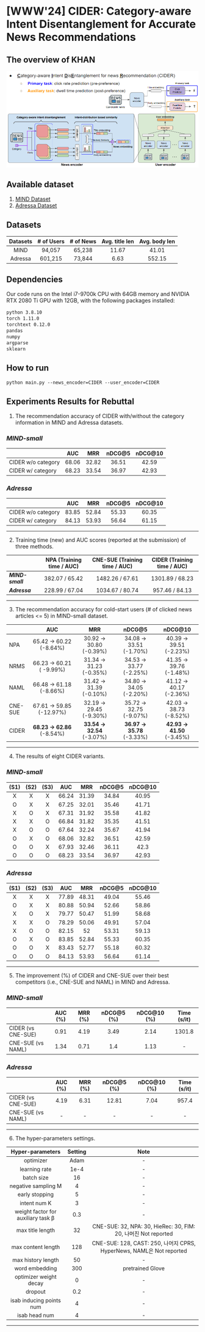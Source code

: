 # [WWW'24] CIDER: Category-aware Intent Disentanglement for Accurate News Recommendations

## The overview of KHAN
![The overview of KHAN](./assets/overview.PNG)

## Available dataset
1. [MIND Dataset](https://msnews.github.io/)
2. [Adressa Dataset](https://reclab.idi.ntnu.no/dataset/)

## Datasets
|Datasets|# of Users|# of News|Avg. title len|Avg. body len|
|:---:|:---:|:---:|:---:|:---:|
|MIND|94,057|65,238|11.67|41.01|
|Adressa|601,215|73,844|6.63|552.15|

## Dependencies
Our code runs on the Intel i7-9700k CPU with 64GB memory and NVIDIA RTX 2080 Ti GPU with 12GB, with the following packages installed:
```
python 3.8.10
torch 1.11.0
torchtext 0.12.0
pandas
numpy
argparse
sklearn
```
## How to run
```
python main.py --news_encoder=CIDER --user_encoder=CIDER
```

## Experiments Results for Rebuttal

 1. The recommendation accuracy of CIDER with/without the category information in MIND and Adressa datasets.

### *__MIND-small__*
|                      |  AUC  |  MRR  | nDCG@5 |  nDCG@10 |   
|----------------------|:-----:|:-----:|:------:|:--------:|
| CIDER   w/o category | 68.06 | 32.82 |  36.51 |   42.59  |
|  CIDER   w/ category | 68.23 | 33.54 |  36.97 | 42.93    |

### *__Adressa__*
|                    |   AUC  |  MRR  | nDCG@5 | nDCG@10 |
|--------------------|:------:|:-----:|:------:|:-------:|
| CIDER w/o category |  83.85 | 52.84 |  55.33 |  60.35  |
|  CIDER w/ category | 84.13  | 53.93 |  56.64 |  61.15  |

---


 2. Training time (new) and AUC scores (reported at the submission) of three methods.

|         | NPA (Training time / AUC) | CNE-SUE (Training time / AUC) | **CIDER** (Training time / AUC) |
|---------|:-------------------------:|:-----------------------------:|:---------------------------:|
| *__MIND-small__*  |       382.07 / 65.42      |        1482.26 / 67.61        |       1301.89 / 68.23       |
| *__Adressa__* |       228.99 / 67.04      |        1034.67 / 80.74        |        957.46 / 84.13       |


---


3. The recommendation accuracy for cold-start users (# of clicked news articles <= 5) in MIND-small dataset.

|         |            AUC           |           MRR           |          nDCG@5         |         nDCG@10         |
|---------|:------------------------:|:-----------------------:|:-----------------------:|:-----------------------:|
|   NPA   |  65.42 → 60.22 (-8.64%) | 30.92 → 30.80  (-0.39%) | 34.08 → 33.51  (-1.70%) | 40.39 → 39.51  (-2.23%) |
|   NRMS  | 66.23 → 60.21 ( -9.99%) | 31.34 → 31.23  (-0.35%) | 34.53 → 33.77  (-2.25%) | 41.35 → 39.76  (-1.48%) |
|   NAML  |  66.48 → 61.18 (-8.66%) | 31.42 → 31.39  (-0.10%) | 34.80 → 34.05  (-2.20%) | 41.12 → 40.17  (-2.36%) |
| CNE-SUE | 67.61 → 59.85 (-12.97%) | 32.19 → 29.45  (-9.30%) | 35.72 → 32.75  (-9.07%) | 42.03 → 38.73  (-8.52%) |
|  CIDER  |  **68.23 → 62.86** (-8.54%)  | **33.54 → 32.54**  (-3.07%) | **36.97 → 35.78**  (-3.33%) | **42.93 → 41.50**  (-3.45%) |


---


4. The results of eight CIDER variants.

### *__MIND-small__*
| (S1) | (S2) | (S3) |  AUC  |  MRR  | nDCG@5 |  nDCG@10 |
|:----:|:----:|:----:|:-----:|:-----:|:------:|:--------:|
|   X  |   X  |   X  | 66.24 | 31.39 |  34.84 |   40.95  |
|   O  |   X  |   X  | 67.25 | 32.01 |  35.46 |   41.71  |
|   X  |   O  |   X  | 67.31 | 31.92 |  35.58 |   41.82  |
|   X  |   X  |   O  | 66.84 | 31.82 |  35.35 |   41.51  |
|   X  |   O  |   O  | 67.64 | 32.24 |  35.67 |   41.94  |
|   O  |   X  |   O  | 68.06 | 32.82 |  36.51 |   42.59  |
|   O  |   O  |   X  | 67.93 | 32.46 |  36.11 |   42.3   |
|   O  |   O  |   O  | 68.23 | 33.54 |  36.97 | 42.93    |

### *__Adressa__*
| (S1) | (S2) | (S3) |  AUC  |  MRR  | nDCG@5 | nDCG@10 |
|:----:|:----:|:----:|:-----:|:-----:|:------:|:-------:|
|   X  |   X  |   X  | 77.89 | 48.31 |  49.04 |  55.46  |
|   O  |   X  |   X  | 80.88 | 50.94 |  52.66 |  58.86  |
|   X  |   O  |   X  | 79.77 | 50.47 |  51.99 |  58.68  |
|   X  |   X  |   O  | 78.29 | 50.06 |  49.91 |  57.04  |
|   X  |   O  |   O  | 82.15 |   52  |  53.31 |  59.13  |
|   O  |   X  |   O  | 83.85 | 52.84 |  55.33 |  60.35  |
|   O  |   O  |   X  | 83.43 | 52.77 |  55.18 |  60.32  |
|   O  |   O  |   O  | 84.13 | 53.93 |  56.64 |  61.14  |

---


5. The improvement (%) of CIDER and CNE-SUE over their best competitors (i.e., CNE-SUE and NAML) in MIND and Adressa.

### *__MIND-small__*
|                    | AUC (%) | MRR (%) | nDCG@5 (%) | nDCG@10 (%) | Time (s/it) |
|--------------------|:-------:|:-------:|:----------:|:-----------:|:-----------:|
| CIDER (vs CNE-SUE) |   0.91  |   4.19  |    3.49    |     2.14    |    1301.8   |
|  CNE-SUE (vs NAML) |   1.34  |   0.71  |     1.4    |     1.13    |      -      | 

### *__Adressa__*
|                    | AUC (%) | MRR (%) | nDCG@5 (%) | nDCG@10 (%) | Time (s/it) |
|--------------------|:----:|:----:|:------:|:-------:|:-----:|
| CIDER (vs CNE-SUE) | 4.19 | 6.31 |  12.81 |   7.04  | 957.4 |
|  CNE-SUE (vs NAML) |   -  |   -  |    -   |    -    |  -    |

---


6. The hyper-parameters settings.

|          Hyper-parameters          | Setting |                                 Note                                 |
|:----------------------------------:|:-------:|:--------------------------------------------------------------------:|
|              optimizer             |   Adam  |                                   -                                  |
|            learning rate           |   1e-4  |                                   -                                  |
|             batch size             |    16   |                                   -                                  |
|         negative sampling M        |    4    |                                   -                                  |
|           early stopping           |    5    |                                   -                                  |
|            intent num K            |    3    |                                   -                                  |
| weight factor for auxiliary task β |   0.3   |                                   -                                  |
|          max title length          |    32   |    CNE-SUE: 32, NPA: 30, HieRec: 30, FIM: 20, 나머진 Not reported    |
|         max content length         |   128   | CNE-SUE: 128, CAST: 250, 나머지 CPRS, HyperNews, NAML은 Not reported |
|         max history length         |    50   |                                   -                                  |
|           word embedding           |   300   |                           pretrained Glove                           |
|       optimizer weight decay       |    0    |                                   -                                  |
|               dropout              |   0.2   |                                   -                                  |
|      isab inducing points num      |    4    |                                   -                                  |
|            isab head num           |    4    |                                   -                                  |

---
